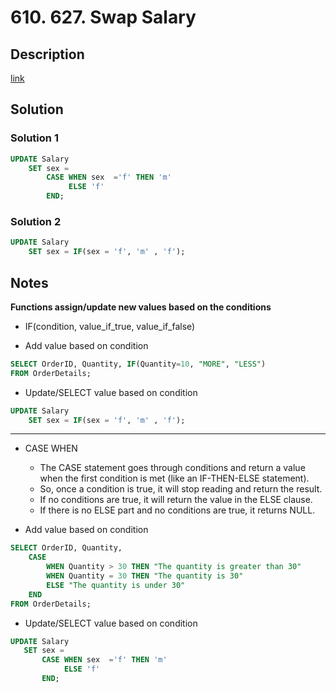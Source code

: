 # 610. 627. Swap Salary

## Description

[link](https://leetcode.com/problems/swap-salary/)


## Solution

### Solution 1
```SQL
UPDATE Salary
    SET sex = 
        CASE WHEN sex  ='f' THEN 'm'
             ELSE 'f'
        END;
```

### Solution 2
```SQL
UPDATE Salary
    SET sex = IF(sex = 'f', 'm' , 'f');
```

## Notes

**Functions assign/update new values based on the conditions**

* IF(condition, value_if_true, value_if_false)

* Add value based on condition
```SQL
SELECT OrderID, Quantity, IF(Quantity=10, "MORE", "LESS")
FROM OrderDetails;
```
* Update/SELECT value based on condition
```SQL
UPDATE Salary
    SET sex = IF(sex = 'f', 'm' , 'f');
```
-----
* CASE WHEN 
  - The CASE statement goes through conditions and return a value when the first condition is met (like an IF-THEN-ELSE statement). 
  - So, once a condition is true, it will stop reading and return the result.
  - If no conditions are true, it will return the value in the ELSE clause.
  - If there is no ELSE part and no conditions are true, it returns NULL.

* Add value based on condition
```SQL
SELECT OrderID, Quantity,
	CASE
	    WHEN Quantity > 30 THEN "The quantity is greater than 30"
	    WHEN Quantity = 30 THEN "The quantity is 30"
	    ELSE "The quantity is under 30"
	END
FROM OrderDetails;
```
* Update/SELECT value based on condition
 ```SQL
UPDATE Salary
    SET sex = 
        CASE WHEN sex  ='f' THEN 'm'
             ELSE 'f'
        END;
```
